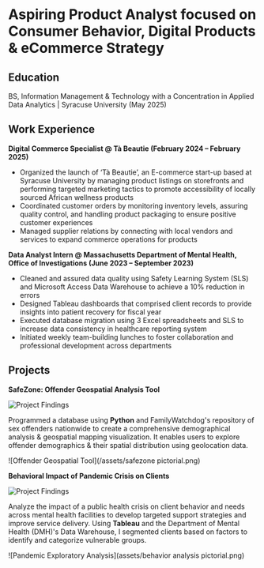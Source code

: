# Aspiring Product Analyst focused on Consumer Behavior, Digital Products & eCommerce Strategy

## Education
BS, Information Management & Technology with a Concentration in Applied Data Analytics | Syracuse University (May 2025)

## Work Experience 
**Digital Commerce Specialist @ Tà Beautie (February 2024 – February 2025)**
- Organized the launch of ‘Tà Beautie’, an E-commerce start-up based at Syracuse University by managing product listings on storefronts and performing targeted marketing tactics to promote accessibility of locally sourced African wellness products
- Coordinated customer orders by monitoring inventory levels, assuring quality control, and handling product packaging to ensure positive customer experiences
- Managed supplier relations by connecting with local vendors and services to expand commerce operations for products

**Data Analyst Intern @ Massachusetts Department of Mental Health, Office of Investigations (June 2023 – September 2023)**      
- Cleaned and assured data quality using Safety Learning System (SLS) and Microsoft Access Data Warehouse to achieve a 10% reduction in errors
- Designed Tableau dashboards that comprised client records to provide insights into patient recovery for fiscal year  
- Executed database migration using 3 Excel spreadsheets and SLS to increase data consistency in healthcare reporting system 
- Initiated weekly team-building lunches to foster collaboration and professional development across departments 

## Projects
**SafeZone: Offender Geospatial Analysis Tool**

![Project Findings](https://github.com/lisapng/SafeZone)

Programmed a database using **Python** and FamilyWatchdog's repository of sex offenders nationwide to create a comprehensive demographical analysis & geospatial mapping visualization. It enables users to explore offender demographics & their spatial distribution using geolocation data.

![Offender Geospatial Tool](/assets/safezone pictorial.png)

**Behavioral Impact of Pandemic Crisis on Clients**

![Project Findings](https://drive.google.com/file/d/1RsHd1cuqi8ihXnFZczCB0r9l2JOOwzlS/view)

Analyze the impact of a public health crisis on client behavior and needs across mental health facilities to develop targeted support strategies and improve service delivery. Using **Tableau** and the Department of Mental Health (DMH)'s Data Warehouse, I segmented clients based on factors to identify and categorize vulnerable groups.   

![Pandemic Exploratory Analysis](assets/behavior analysis pictorial.png)









